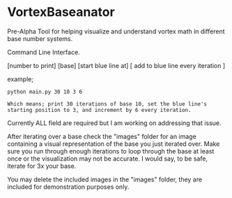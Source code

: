 # VortexBaseanator
Pre-Alpha Tool for helping visualize and understand vortex math in different base number systems.

Command Line Interface.

[number to print] [base] [start blue line at] [ add to blue line every iteration ]


example;
	
	python main.py 30 10 3 6
	
	Which means; print 30 iterations of base 10, set the blue line's starting position to 3, and increment by 6 every iteration.
	
Currently ALL field are required but I am working on addressing that issue.
	
After iterating over a base check the "images" folder for an image containing a visual representation of the base you just iterated over. 
Make sure you run through enough iterations to loop through the base at least once or the visualization may not be accurate. I would say, to be safe, iterate for 3x your base.

You may delete the included images in the "images" folder, they are included for demonstration purposes only.

